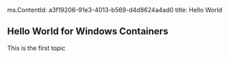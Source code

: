 ﻿ms.ContentId: a3f19206-91e3-4013-b569-d4d8624a4ad0 
title: Hello World

## Hello World for Windows Containers ##

This is the first topic